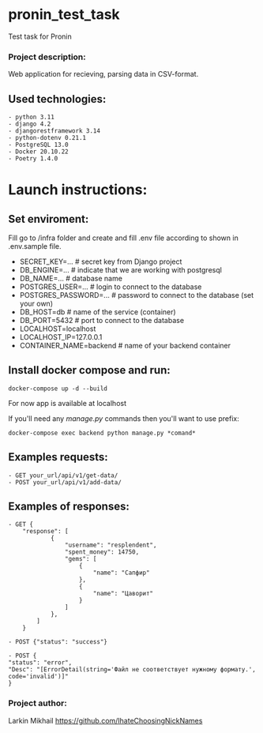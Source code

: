 # pronin_test_task
Test task for Pronin


### Project description:

Web application for recieving, parsing data in CSV-format.

Used technologies:
-
    - python 3.11
    - django 4.2
    - djangorestframework 3.14
    - python-dotenv 0.21.1
    - PostgreSQL 13.0
    - Docker 20.10.22
    - Poetry 1.4.0

# Launch instructions:


## Set enviroment:
Fill go to /infra folder and create and fill .env file according to shown in .env.sample file.
- SECRET_KEY=... # secret key from Django project
- DB_ENGINE=... # indicate that we are working with postgresql
- DB_NAME=... # database name
- POSTGRES_USER=... # login to connect to the database
- POSTGRES_PASSWORD=... # password to connect to the database (set your own)
- DB_HOST=db # name of the service (container)
- DB_PORT=5432 # port to connect to the database
- LOCALHOST=localhost
- LOCALHOST_IP=127.0.0.1
- CONTAINER_NAME=backend # name of your backend container


## Install docker compose and run:
    docker-compose up -d --build
For now app is available at localhost


If you'll need any *manage.py* commands then you'll want to use prefix:

    docker-compose exec backend python manage.py *comand*


Examples requests:
-
    - GET your_url/api/v1/get-data/
    - POST your_url/api/v1/add-data/

Examples of responses:
-
    - GET {
        "response": [
                {
                    "username": "resplendent",
                    "spent_money": 14750,
                    "gems": [
                        {
                            "name": "Сапфир"
                        },
                        {
                            "name": "Цаворит"
                        }
                    ]
                },
            ]
        }

    - POST {"status": "success"}

    - POST {
    "status": "error",
    "Desc": "[ErrorDetail(string='Файл не соответствует нужному формату.', code='invalid')]"
    }

### Project author:

Larkin Mikhail
https://github.com/IhateChoosingNickNames